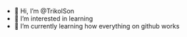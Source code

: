 - 👋 Hi, I’m @TrikolSon
- 👀 I’m interested in learning
- 🌱 I’m currently learning how everything on github works



<!---
TrikolSon/TrikolSon is a ✨ special ✨ repository because its `README.md` (this file) appears on your GitHub profile.
You can click the Preview link to take a look at your changes.
--->
